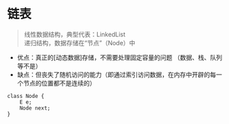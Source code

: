 # 链表
> 线性数据结构，典型代表：LinkedList  
> 递归结构，数据存储在“节点”（Node）中

* 优点：真正的[动态数据]存储，不需要处理固定容量的问题 （数据、栈、队列等不是）  
* 缺点：但丧失了随机访问的能力（即通过索引访问数据，在内存中开辟的每一个节点的位置都不是连续的）  
```
class Node {
    E e;
    Node next;
}
```